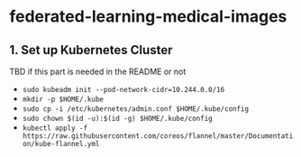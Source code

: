 # federated-learning-medical-images

## 1. Set up Kubernetes Cluster

TBD if this part is needed in the README or not

- `sudo kubeadm init --pod-network-cidr=10.244.0.0/16`
- `mkdir -p $HOME/.kube`
- `sudo cp -i /etc/kubernetes/admin.conf $HOME/.kube/config`
- `sudo chown $(id -u):$(id -g) $HOME/.kube/config`
- `kubectl apply -f https://raw.githubusercontent.com/coreos/flannel/master/Documentation/kube-flannel.yml`

